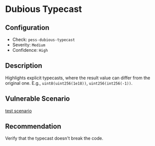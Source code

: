 # Dubious Typecast

## Configuration

- Check: `pess-dubious-typecast`
- Severity: `Medium`
- Confidence: `High`

## Description

Highlights explicit typecasts, where the result value can differ from the original one. E.g., `uint8(uint256(1e18))`, `uint256(int256(-1))`.

## Vulnerable Scenario

[test scenario](../tests/dubious_typecast_test.sol)

## Recommendation

Verify that the typecast doesn't break the code.

